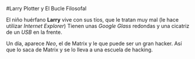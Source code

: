 #Larry Plotter y El Bucle Filosofal

El niño huérfano **Larry** vive con sus tíos, que le tratan muy mal (le hace utilizar *Internet Explorer*)
Tienen unas *Google Glass* redondas y una cicatriz de un *USB* en la frente.

Un día, aparece *Neo*, el de Matrix y le que puede ser un gran hacker.
Así que lo saca de Matrix y se lo lleva a una escuela de hacking.

